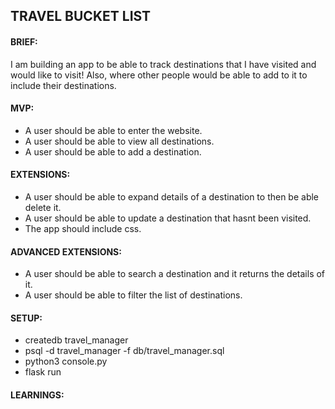 ## TRAVEL BUCKET LIST

#### BRIEF:
I am building an app to be able to track destinations that I have visited and would like to visit! Also, where other people would be able to add to it to include their destinations.

#### MVP:
- A user should be able to enter the website.
- A user should be able to view all destinations.
- A user should be able to add a destination.

#### EXTENSIONS:
- A user should be able to expand details of a destination to then be able delete it.
- A user should be able to update a destination that hasnt been visited.
- The app should include css.

#### ADVANCED EXTENSIONS:
- A user should be able to search a destination and it returns the details of it.
- A user should be able to filter the list of destinations.

#### SETUP:

- createdb travel_manager
- psql -d travel_manager -f db/travel_manager.sql
- python3 console.py
- flask run

#### LEARNINGS:
